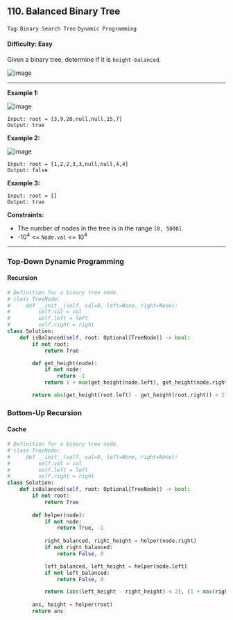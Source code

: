 ## 110. Balanced Binary Tree

```Tag```: ```Binary Search Tree``` ```Dynamic Programming```

#### Difficulty: Easy

Given a binary tree, determine if it is ```height-balanced```.

![image](https://user-images.githubusercontent.com/35042430/216547327-d3018002-938e-4040-9b02-f1de94fb3785.png)

---

__Example 1:__

![image](https://assets.leetcode.com/uploads/2020/10/06/balance_1.jpg)
```
Input: root = [3,9,20,null,null,15,7]
Output: true
```

__Example 2:__

![image](https://assets.leetcode.com/uploads/2020/10/06/balance_2.jpg)
```
Input: root = [1,2,2,3,3,null,null,4,4]
Output: false
```

__Example 3:__
```
Input: root = []
Output: true
```

__Constraints:__

- The number of nodes in the tree is in the range ```[0, 5000]```.
- -10<sup>4</sup> <= ```Node.val``` <= 10<sup>4</sup>

---

### Top-Down Dynamic Programming

#### Recursion

```Python
# Definition for a binary tree node.
# class TreeNode:
#     def __init__(self, val=0, left=None, right=None):
#         self.val = val
#         self.left = left
#         self.right = right
class Solution:
    def isBalanced(self, root: Optional[TreeNode]) -> bool:
        if not root:
            return True

        def get_height(node):
            if not node:
                return -1
            return 1 + max(get_height(node.left), get_height(node.right))

        return abs(get_height(root.left) - get_height(root.right)) < 2 and self.isBalanced(root.left) and self.isBalanced(root.right)
```

### Bottom-Up Recursion

#### Cache

```Python
# Definition for a binary tree node.
# class TreeNode:
#     def __init__(self, val=0, left=None, right=None):
#         self.val = val
#         self.left = left
#         self.right = right
class Solution:
    def isBalanced(self, root: Optional[TreeNode]) -> bool:
        if not root:
            return True
        
        def helper(node):
            if not node:
                return True, -1
                
            right_balanced, right_height = helper(node.right)
            if not right_balanced:
                return False, 0

            left_balanced, left_height = helper(node.left)
            if not left_balanced:
                return False, 0

            return (abs(left_height - right_height) < 2), (1 + max(right_height, left_height))
        
        ans, height = helper(root)
        return ans
```
